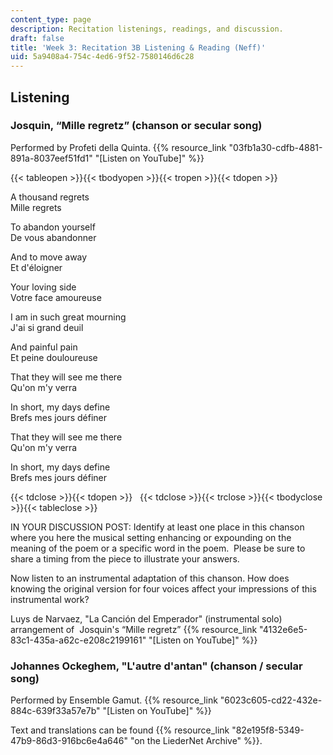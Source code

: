 ```yaml
---
content_type: page
description: Recitation listenings, readings, and discussion.
draft: false
title: 'Week 3: Recitation 3B Listening & Reading (Neff)'
uid: 5a9408a4-754c-4ed6-9f52-7580146d6c28
---
```

## Listening

### Josquin, “Mille regretz” (chanson or secular song)

Performed by Profeti della Quinta. {{% resource_link "03fb1a30-cdfb-4881-891a-8037eef51fd1" "[Listen on YouTube]" %}}

{{< tableopen >}}{{< tbodyopen >}}{{< tropen >}}{{< tdopen >}}

A thousand regrets       
Mille regrets

To abandon yourself       
De vous abandonner

And to move away       
Et d'éloigner

Your loving side       
Votre face amoureuse

I am in such great mourning       
J'ai si grand deuil

And painful pain       
Et peine douloureuse

That they will see me there       
Qu'on m'y verra

In short, my days define       
Brefs mes jours définer

That they will see me there       
Qu'on m'y verra

In short, my days define       
Brefs mes jours définer

{{< tdclose >}}{{< tdopen >}}
 
{{< tdclose >}}{{< trclose >}}{{< tbodyclose >}}{{< tableclose >}}

IN YOUR DISCUSSION POST: Identify at least one place in this chanson where you here the musical setting enhancing or expounding on the meaning of the poem or a specific word in the poem.  Please be sure to share a timing from the piece to illustrate your answers. 

Now listen to an instrumental adaptation of this chanson. How does knowing the original version for four voices affect your impressions of this instrumental work?

Luys de Narvaez, "La Canción del Emperador" (instrumental solo) arrangement of  Josquin's “Mille regretz” {{% resource_link "4132e6e5-83c1-435a-a62c-e208c2199161" "[Listen on YouTube]" %}}

### Johannes Ockeghem, "L'autre d'antan" (chanson / secular song)

Performed by Ensemble Gamut. {{% resource_link "6023c605-cd22-432e-884c-639f33a57e7b" "[Listen on YouTube]" %}}

Text and translations can be found {{% resource_link "82e195f8-5349-47b9-86d3-916bc6e4a646" "on the LiederNet Archive" %}}.